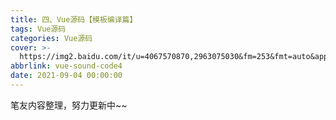 ```yaml
---
title: 四、Vue源码【模板编译篇】
tags: Vue源码
categories: Vue源码
cover: >-
  https://img2.baidu.com/it/u=4067570870,2963075030&fm=253&fmt=auto&app=120&f=JPEG?w=640&h=360
abbrlink: vue-sound-code4
date: 2021-09-04 00:00:00
---
```


笔友内容整理，努力更新中~~
